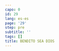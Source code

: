 ```yaml
---
capo: 0
id: 29
lang: es-es
page: '29'
step: pre
subtitle: ''
tags: []
title: BENDITO SEA DIOS
---
```

